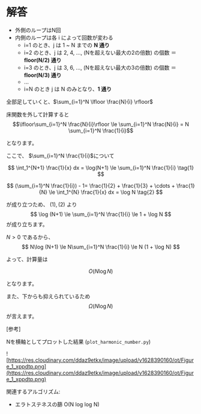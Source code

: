 # 解答

- 外側のループはN回
- 内側のループは各 i によって回数が変わる
    - i=1 のとき、j は 1 ~ N までの **N 通り**
    - i=2 のとき、j は 2, 4, ..., (Nを超えない最大の2の倍数) の個数 ＝ **floor(N/2) 通り**
    - i=3 のとき、j は 3, 6, ..., (Nを超えない最大の3の倍数) の個数 ＝ **floor(N/3) 通り**
    - ...
    - i=N のとき j は N のみとなり、**1 通り**

全部足していくと、$\sum_{i=1}^N \lfloor \frac{N}{i} \rfloor$

床関数を外して計算すると
$$\lfloor\sum_{i=1}^N \frac{N}{i}\rfloor \le \sum_{i=1}^N \frac{N}{i}  = N \sum_{i=1}^N \frac{1}{i}$$

となります。

ここで、
$\sum_{i=1}^N \frac{1}{i}$について

$$
\int_1^{N+1} \frac{1}{x} dx = \log(N+1) \le \sum_{i=1}^N \frac{1}{i} \tag{1}
$$

$$
(\sum_{i=1}^N \frac{1}{i}) - 1= \frac{1}{2} + \frac{1}{3} + \cdots + \frac{1}{N} \le \int_1^{N} \frac{1}{x} dx =  \log N \tag{2}
$$

が成り立つため、
$(1), (2)$ より
$$
\log (N+1) \le \sum_{i=1}^N \frac{1}{i} \le 1 + \log N
$$
が成り立ちます。

$N > 0$ であるから、
$$
N\log (N+1) \le N\sum_{i=1}^N \frac{1}{i} \le N (1 + \log N)
$$


よって、計算量は


$$O(N \log N)$$

となります。


また、下からも抑えられているため
$$
\Omega (N \log N)
$$
が言えます。


[参考]

Nを横軸としてプロットした結果 (`plot_harmonic_number.py`)

![https://res.cloudinary.com/ddaz9etkx/image/upload/v1628390160/ot/Figure_1_xppdtp.png](https://res.cloudinary.com/ddaz9etkx/image/upload/v1628390160/ot/Figure_1_xppdtp.png)

関連するアルゴリズム:

- エラトステネスの篩 O(N log log N)